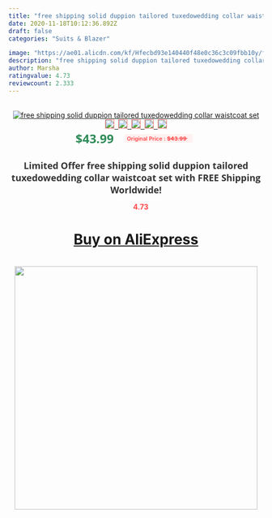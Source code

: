 ```yaml
---
title: "free shipping solid duppion tailored tuxedowedding collar waistcoat set"
date: 2020-11-18T10:12:36.892Z
draft: false
categories: "Suits & Blazer"

image: "https://ae01.alicdn.com/kf/Hfecbd93e140440f48e0c36c3c09fbb10y/free-shipping-solid-duppion-tailored-tuxedo-wedding-collar-waistcoat-set.jpg"
description: "free shipping solid duppion tailored tuxedowedding collar waistcoat set"
author: Marsha
ratingvalue: 4.73
reviewcount: 2.333
---
```

<br>
<div style="text-align: center;">
<a href="https://s.click.aliexpress.com/e/_9fnoFj" target="_blank" rel="nofollow noopener noreferrer"><img alt="free shipping solid duppion tailored tuxedowedding collar waistcoat set" class="magnifier-image" src="https://ae01.alicdn.com/kf/Hfecbd93e140440f48e0c36c3c09fbb10y/free-shipping-solid-duppion-tailored-tuxedo-wedding-collar-waistcoat-set.jpg_640x640.jpg">
<br>
<img style="border:1px solid salmon" src="https://ae01.alicdn.com/kf/Hfecbd93e140440f48e0c36c3c09fbb10y/free-shipping-solid-duppion-tailored-tuxedo-wedding-collar-waistcoat-set.jpg_120x120.jpg">&nbsp;&nbsp;<img style="border:1px solid salmon" src="_120x120.jpg">&nbsp;&nbsp;<img style="border:1px solid salmon" src="_120x120.jpg">&nbsp;&nbsp;<img style="border:1px solid salmon" src="_120x120.jpg">&nbsp;&nbsp;<img style="border:1px solid salmon" src="_120x120.jpg"></a></div><br0>
<div style="text-align: center;"><span style="background-color: white; border: 0px; box-sizing: border-box; color: seagreen; display: inline-block; font-family: &quot;open sans&quot; , &quot;arial&quot; , &quot;helvetica&quot; , sans-serif , &quot;heiti&quot;; font-size: 24px; font-stretch: inherit; font-weight: 700; line-height: inherit; margin: 0px 10px 0px 0px; padding: 0px; vertical-align: middle;">$43.99 </span>
<span style="background: rgb(255 , 241 , 241); border-radius: 3px; border: 0px; box-sizing: border-box; color: #ff4747; display: inline-block; font-family: inherit; font-size: 12px; font-stretch: inherit; font-style: inherit; font-variant: inherit; font-weight: 600; line-height: inherit; margin: 0px; padding: 2px 5px; transform: scale(0.9); vertical-align: middle;">Original Price : <b style="text-decoration: line-through;">$43.99 </b> &nbsp;&nbsp;</span></div>
<h1 style="color: #333333; display: inline-block; font-family: &quot;open sans&quot; , &quot;arial&quot; , &quot;helvetica&quot; , sans-serif , &quot;heiti&quot;; font-size: 18px; font-stretch: inherit; font-weight: 700; text-align: center;">Limited Offer free shipping solid duppion tailored tuxedowedding collar waistcoat set with FREE Shipping Worldwide!</h1>
<div style="color: #ff4747; text-align: center;">
<img src="https://4.bp.blogspot.com/-M0ZcTcb-5uY/XleCXlxnR4I/AAAAAAAAAEc/OrjgMkXV1oMQFaCRZj5HQwOCBcu3w1FegCPcBGAYYCw/s1600/star.png" style="height: 15px;">&nbsp;<b>4.73</b></div>
<div class="button_cont" align="center"><a class="buynow_a" href="https://s.click.aliexpress.com/e/_9fnoFj" target="_blank" rel="nofollow noopener noreferrer"><H1>Buy on AliExpress</H1></a></div><br>
<div class="separator" style="clear: both; text-align: center;">
<img src="https://lh3.googleusercontent.com/-pTy5HemUv9M/XlePHvY0dAI/AAAAAAAAAE4/0nX5iRUoIWY8eMW9Dpxeirr157OZliDIgCLcBGAsYHQ/s1600/badge.gif" width="480">
</div>

